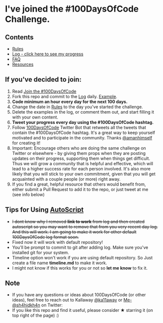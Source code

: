 # I've joined the #100DaysOfCode Challenge.

## Contents
* [Rules](rules.md)
* [Log - click here to see my progress](log.md)
* [FAQ](FAQ.md)
* [Resources](resources.md)

## If you've decided to join:
1. Read [Join the #100DaysOfCode](https://medium.freecodecamp.com/join-the-100daysofcode-556ddb4579e4)
2. Fork this repo and commit to the [Log](log.md) daily. [Example](https://github.com/Kallaway/100-days-kallaway-log).
3. **Code minimum an hour every day for the next 100 days.**
4. Change the date in [Rules](rules.md) to the day you've started the challenge.
5. Delete the examples in the log, or comment them out, and start filling it with your own content.
6. **Tweet your progress every day using the #100DaysOfCode hashtag.**
7. Follow [100DaysOfCode](https://twitter.com/_100DaysOfCode) Twitter Bot that retweets all the tweets that contain the #100DaysOfCode hashtag. It's a great way to keep yourself motivated and to participate in the community. Thanks [@amanhimself](https://twitter.com/amanhimself) for creating it!
8. Important: Encourage others who are doing the same challenge on Twitter or elsewhere - by giving them props when they are posting updates on their progress, supporting them when things get difficult. Thus we will grow a community that is helpful and effective, which will lead to a higher success rate for each person involved. It's also more likely that you will stick to your own commitment, given that you will get acquainted with a couple people (or more) right away.
9. If you find a great, helpful resource that others would benefit from, either submit a Pull Request to add it to the repo, or just tweet at me (see info below)

## Tips for Using [AutoScript](https://github.com/shahidkh4n/100-days-of-code/blob/master/100daysOfCode.py)
* ~~I dont know why I removed **link to work** from log and then created autoscript so you may want to remove that from you very recent day log. And this will work. I am going to make it work for other default 100DaysOfCode log format soon.~~
* Fixed now it will work with default repository!
* You'll be prompt to commit to git after adding log. Make sure you've installed git for your system.
* Timeline option won't work if you are using default repository. So Just create a file name **timeline.md** to make it work.
* I might not know if this works for you or not so **let me know** to fix it.

## Note
* If you have any questions or ideas about 100DaysOfCode (or other ideas), feel free to reach out to Kallaway [@ka11away](https://twitter.com/ka11away) or [Me-@sh4hidkh4n](https://twitter.com/sh4hidkh4n) on Twitter: 
* If you like this repo and find it useful, please consider &#9733; starring it (on top right of the page) :)
